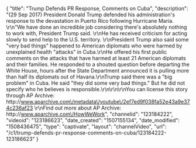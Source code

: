 {
    "title": "Trump Defends PR Response, Comments on Cuba",
    "description": "(29 Sep 2017) President Donald Trump defended his administration's response to the devastation in Puerto Rico following Hurricane Maria. \r\n\"We have done an incredible job considering there's absolutely nothing to work with, President Trump said.  \r\nHe has received criticism for acting slowly to send help to the U.S. territory. \r\nPresident Trump also said some \"very bad things\" happened to American diplomats who were harmed by unexplained health \"attacks\" in Cuba.\r\nHe offered his first public comments on the attacks that have harmed at least 21 American diplomats and their families. He responded to a shouted question before departing the White House, hours after the State Department announced it is pulling more than half its diplomats out of Havana.\r\nTrump said there was a \"big problem\" in Cuba. He said \"they did some very bad things.\" But he did not specify who he believes is responsible.\r\n\r\n\r\nYou can license this story through AP Archive: http:\/\/www.aparchive.com\/metadata\/youtube\/2ef7ed9f038fa52e43a9e374c236af23 \r\nFind out more about AP Archive: http:\/\/www.aparchive.com\/HowWeWork",
    "channelid": "123184222",
    "videoid": "123186623",
    "date_created": "1507155134",
    "date_modified": "1508436475",
    "type": "captivate",
    "layout": "channelVideo",
    "url": "\/c1\/trump-defends-pr-response-comments-on-cuba\/123184222-123186623"
}